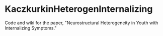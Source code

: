 # KaczkurkinHeterogenInternalizing
Code and wiki for the paper, "Neurostructural Heterogeneity in Youth with Internalizing Symptoms."
